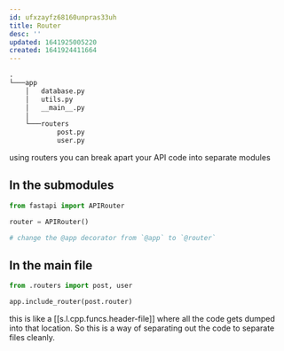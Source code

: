 ```yaml
---
id: ufxzayfz68160unpras33uh
title: Router
desc: ''
updated: 1641925005220
created: 1641924411664
---
```


```markdown
.
└───app
    │   database.py
    │   utils.py
    │   __main__.py
    │
    └───routers
            post.py
            user.py
```

using routers you can break apart your API code into separate modules

## In the submodules

```python
from fastapi import APIRouter

router = APIRouter()

# change the @app decorator from `@app` to `@router`
```

## In the main file

```python
from .routers import post, user

app.include_router(post.router)
```

this is like a [[s.l.cpp.funcs.header-file]] where all the code gets dumped into
that location. So this is a way of separating out the code to separate files
cleanly.
